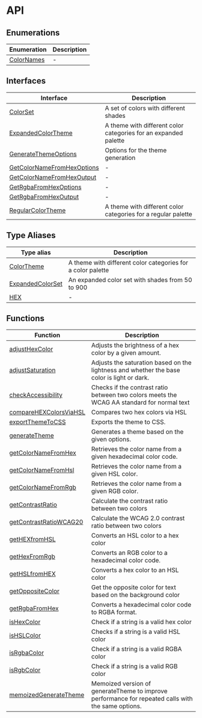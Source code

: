 # API

## Enumerations

| Enumeration | Description |
| ------ | ------ |
| [ColorNames](enumerations/ColorNames.md) | - |

## Interfaces

| Interface | Description |
| ------ | ------ |
| [ColorSet](interfaces/ColorSet.md) | A set of colors with different shades |
| [ExpandedColorTheme](interfaces/ExpandedColorTheme.md) | A theme with different color categories for an expanded palette |
| [GenerateThemeOptions](interfaces/GenerateThemeOptions.md) | Options for the theme generation |
| [GetColorNameFromHexOptions](interfaces/GetColorNameFromHexOptions.md) | - |
| [GetColorNameFromHexOutput](interfaces/GetColorNameFromHexOutput.md) | - |
| [GetRgbaFromHexOptions](interfaces/GetRgbaFromHexOptions.md) | - |
| [GetRgbaFromHexOutput](interfaces/GetRgbaFromHexOutput.md) | - |
| [RegularColorTheme](interfaces/RegularColorTheme.md) | A theme with different color categories for a regular palette |

## Type Aliases

| Type alias | Description |
| ------ | ------ |
| [ColorTheme](type-aliases/ColorTheme.md) | A theme with different color categories for a color palette |
| [ExpandedColorSet](type-aliases/ExpandedColorSet.md) | An expanded color set with shades from 50 to 900 |
| [HEX](type-aliases/HEX.md) | - |

## Functions

| Function | Description |
| ------ | ------ |
| [adjustHexColor](functions/adjustHexColor.md) | Adjusts the brightness of a hex color by a given amount. |
| [adjustSaturation](functions/adjustSaturation.md) | Adjusts the saturation based on the lightness and whether the base color is light or dark. |
| [checkAccessibility](functions/checkAccessibility.md) | Checks if the contrast ratio between two colors meets the WCAG AA standard for normal text |
| [compareHEXColorsViaHSL](functions/compareHEXColorsViaHSL.md) | Compares two hex colors via HSL |
| [exportThemeToCSS](functions/exportThemeToCSS.md) | Exports the theme to CSS. |
| [generateTheme](functions/generateTheme.md) | Generates a theme based on the given options. |
| [getColorNameFromHex](functions/getColorNameFromHex.md) | Retrieves the color name from a given hexadecimal color code. |
| [getColorNameFromHsl](functions/getColorNameFromHsl.md) | Retrieves the color name from a given HSL color. |
| [getColorNameFromRgb](functions/getColorNameFromRgb.md) | Retrieves the color name from a given RGB color. |
| [getContrastRatio](functions/getContrastRatio.md) | Calculate the contrast ratio between two colors |
| [getContrastRatioWCAG20](functions/getContrastRatioWCAG20.md) | Calculate the WCAG 2.0 contrast ratio between two colors |
| [getHEXfromHSL](functions/getHEXfromHSL.md) | Converts an HSL color to a hex color |
| [getHexFromRgb](functions/getHexFromRgb.md) | Converts an RGB color to a hexadecimal color code. |
| [getHSLfromHEX](functions/getHSLfromHEX.md) | Converts a hex color to an HSL color |
| [getOppositeColor](functions/getOppositeColor.md) | Get the opposite color for text based on the background color |
| [getRgbaFromHex](functions/getRgbaFromHex.md) | Converts a hexadecimal color code to RGBA format. |
| [isHexColor](functions/isHexColor.md) | Check if a string is a valid hex color |
| [isHSLColor](functions/isHSLColor.md) | Checks if a string is a valid HSL color |
| [isRgbaColor](functions/isRgbaColor.md) | Check if a string is a valid RGBA color |
| [isRgbColor](functions/isRgbColor.md) | Check if a string is a valid RGB color |
| [memoizedGenerateTheme](functions/memoizedGenerateTheme.md) | Memoized version of generateTheme to improve performance for repeated calls with the same options. |
